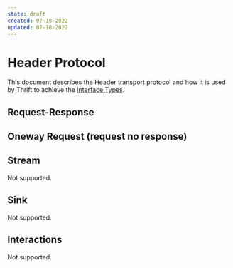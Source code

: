 ```yaml
---
state: draft
created: 07-18-2022
updated: 07-18-2022
---
```


# Header Protocol

This document describes the Header transport protocol and how it is used by Thrift to achieve the [Interface Types](../definition/interface.md).

## Request-Response

## Oneway Request (request no response)

## Stream

Not supported.

## Sink

Not supported.

## Interactions

Not supported.
